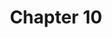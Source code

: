 ---
layout: chlist
title: Chapter 10
ch: ten
grade: sixth
verbs: yes
conjverbs: no
nouns: yes
pronouns: no
adjectives: yes
adverbs: yes
prepositions: no
conjunctions: no
interjections: no
composites: no
prepphrases: no
phrases: no
pdfchl: ch10
pdfpq: ch10practice
pdfpq2: ch10practice2
quizlet: https://quizlet.com/552419196/ch-10-vocabulary-flash-cards/
---
